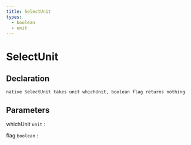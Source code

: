 ```yaml
---
title: SelectUnit
types:
  - boolean
  - unit
---
```


# SelectUnit

## Declaration

```jass
native SelectUnit takes unit whichUnit, boolean flag returns nothing
```

## Parameters
whichUnit `unit`
: 

flag `boolean`
: 
